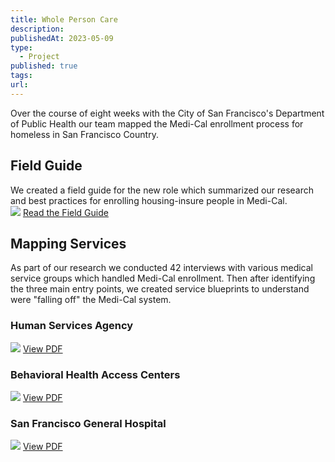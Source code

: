 ```yaml
---
title: Whole Person Care
description: 
publishedAt: 2023-05-09
type:
  - Project
published: true
tags: 
url:
---
```

Over the course of eight weeks with the City of San Francisco's Department of Public Health our team mapped the Medi-Cal enrollment process for homeless in San Francisco Country.

## Field Guide

We created a field guide for the new role which summarized our research and best practices for enrolling housing-insure people in Medi-Cal.  
![](https://v3.gndclouds.cc/content/images/2018/01/Screen-Shot-2018-01-09-at-23-29-26.png) [Read the Field Guide](https://sf-wpc.gitbooks.io/fieldguide/content/)

## Mapping Services

As part of our research we conducted 42 interviews with various medical service groups which handled Medi-Cal enrollment. Then after identifying the three main entry points, we created service blueprints to understand were "falling off" the Medi-Cal system.

### Human Services Agency

![](https://v3.gndclouds.cc/content/images/2018/01/blueprint_hsa.png) [View PDF](https://sf-wpc.gitbooks.io/fieldguide/content/assets/blueprint_hsa.pdf)

### Behavioral Health Access Centers

![](https://v3.gndclouds.cc/content/images/2018/01/blueprint_bhac.png) [View PDF](https://sf-wpc.gitbooks.io/fieldguide/content/assets/blueprint_bhac.pdf)

### San Francisco General Hospital

![](https://v3.gndclouds.cc/content/images/2018/01/blueprint_sfgh.png) [View PDF](https://sf-wpc.gitbooks.io/fieldguide/content/assets/blueprint_sfgh.pdf)